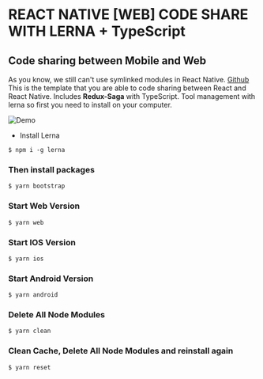 
# REACT NATIVE [WEB] CODE SHARE WITH LERNA + TypeScript
## Code sharing between Mobile and Web
As you know, we still can't use symlinked modules in React Native. [Github](https://github.com/facebook/metro/issues/1)
This is the template that you are able to code sharing between React and React Native. Includes **Redux-Saga** with TypeScript.
Tool management with lerna so first you need to install on your computer.

![Demo](https://i.imgur.com/4C1rm2Q.png)

- Install Lerna
```
$ npm i -g lerna
```

### Then install packages
```
$ yarn bootstrap
```

### Start Web Version
```
$ yarn web
```

### Start IOS Version
```
$ yarn ios
```

### Start Android Version
```
$ yarn android
```

### Delete All Node Modules
```
$ yarn clean
```

### Clean Cache, Delete All Node Modules and reinstall again
```
$ yarn reset
```

